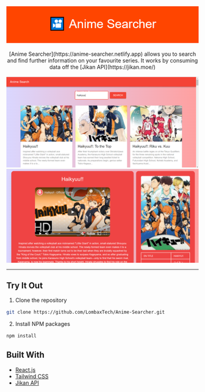 <div align="center">

<img src="images/GithubBanner.png" height=  width>
<br>
<br>
[Anime Searcher](https://anime-searcher.netlify.app) allows you to search and find further information on your favourite series. It works by consuming data off the [Jikan API](https://jikan.moe/)
<br>
<br>
</div>


<!-- 
<table>
<tr>
<td><img src="images/Homepage.PNG"  ></td>
<td><img src="images/AnimePage.PNG" height=  width></td>
</tr></table> -->

<div float="lift" align="middle">
  <img src="images/Homepage.PNG">
<img src="images/AnimePage.PNG">
</div>

---

<!-- Installation -->

## Try It Out

1. Clone the repository

```sh
git clone https://github.com/LombaxTech/Anime-Searcher.git
```

2. Install NPM packages

```sh
npm install
```

<!-- Technologies used -->

## Built With

-   [React.js](https://reactjs.org/)
-   [Tailwind CSS](https://tailwindcss.com/)
-   [Jikan API](https://jikan.moe/)
